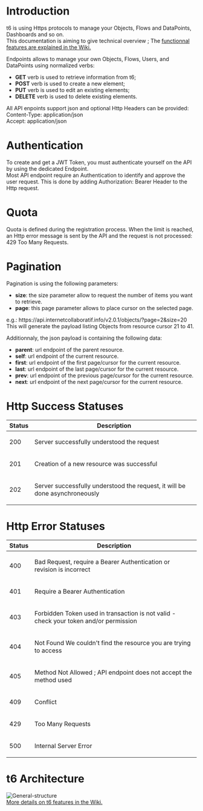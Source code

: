 <div class="article-content">
	<div class="article-text">
		<div>
			<h1 class="color-primary font-weight-bold">Introduction</h1>
			<p>
				t6 is using Https protocols to manage your Objects, Flows and DataPoints, Dashboards and so on.<br />
				This documentation is aiming to give technical overview ; The <a href="https://github.com/mathcoll/t6/wiki">functionnal features are explained in the Wiki.</a>
			</p>
			<p>
				Endpoints allows to manage your own Objects, Flows, Users, and DataPoints using normalized verbs:
			</p>
			<ul>
			<li><strong class="navtype navtype__get">GET</strong> verb is used to retrieve information from t6;</li>
			<li><strong class="navtype navtype__post">POST</strong> verb is used to create a new element;</li>
			<li><strong class="navtype navtype__put">PUT</strong> verb is used to edit an existing elements;</li>
			<li><strong class="navtype navtype__del">DELETE</strong> verb is used to delete existing elements.</li>
			</ul>
			<p>
				All API enpoints support json and optional Http Headers can be provided:<br />
				<span class="label label-primary">Content-Type: application/json</span><br />
				<span class="label label-primary">Accept: application/json</span><br />
			</p>
		</div>
		<div>	
			<h1 class="color-primary font-weight-bold">Authentication</h1>
			<p>
				To create and get a JWT Token, you must authenticate yourself on the API by using the dedicated Endpoint.<br />
				Most API endpoint require an Authentication to identify and approve the user request. This is done by adding 
				<span class="label label-primary">Authorization: Bearer <JWTtoken></span> Header to the Http request.
			</p>
		</div>
		<div>	
			<h1 class="color-primary font-weight-bold">Quota</h1>
			<p>
				Quota is defined during the registration process. When the limit is reached, an Http error message is sent by the API and the request is not processed:
				<span class="label label-primary">429 Too Many Requests</span>.
			</p>
		</div>
		<div>	
			<h1 class="color-primary font-weight-bold">Pagination</h1>
			<p>
				Pagination is using the following parameters:
				<ul>
					<li><b>size</b>: the size parameter allow  to request the number of items you want to retrieve.</li>
					<li><b>page</b>: this page parameter allows to place cursor on the selected page.</li>
				</ul>
				e.g.: <span class="label label-primary">https://api.internetcollaboratif.info/v2.0.1/objects/?page=2&size=20</span><br />
				This will generate the payload listing Objects from resource cursor 21 to 41.
			</p>
			<p>
				Additionnaly, the json payload is containing the following data:
				<ul>
					<li><b>parent</b>: url endpoint of the parent resource.</li>
					<li><b>self</b>: url endpoint of the current resource.</li>
					<li><b>first</b>: url endpoint of the first page/cursor for the current resource.</li>
					<li><b>last</b>: url endpoint of the last page/cursor for the current resource.</li>
					<li><b>prev</b>: url endpoint of the previous page/cursor for the current resource.</li>
					<li><b>next</b>: url endpoint of the next page/cursor for the current resource.</li>
				</ul>
			</p>
		</div>
		<div>
			<h1 class="color-primary font-weight-bold">Http Success Statuses</h1>
			<table>
				<thead>
					<tr>
						<th class="c1">Status</th>
						<th class="c2">Description</th>
					</tr>
				</thead>
				<tbody>
					<tr>
						<td class="code">200</td>
						<td>
							<p>Server successfully understood the request</p>
						</td>
					</tr>
					<tr>
						<td class="code">201</td>
						<td>
							<p>Creation of a new resource was successful</p>
						</td>
					</tr>
					<tr>
						<td class="code">202</td>
						<td>
							<p>Server successfully understood the request, it will be done asynchroneously</p>
						</td>
					</tr>
				</tbody>
			</table>
			<h1 class="color-primary font-weight-bold">Http Error Statuses</h1>
			<table>
				<thead>
					<tr>
						<th class="c1">Status</th>
						<th class="c2">Description</th>
					</tr>
				</thead>
				<tbody>
					<tr>
						<td class="code">400</td>
						<td>
							<p>Bad Request, require a Bearer Authentication or revision is incorrect</p>
						</td>
					</tr>
					<tr>
						<td class="code">401</td>
						<td>
							<p>Require a Bearer Authentication</p>
						</td>
					</tr>
					<tr>
						<td class="code">403</td>
						<td>
							<p>Forbidden Token used in transaction is not valid - check your token and/or
							permission</p>
						</td>
					</tr>
					<tr>
						<td class="code">404</td>
						<td>
							<p>Not Found We couldn't find the resource you are trying to access</p>
						</td>
					</tr>
					<tr>
						<td class="code">405</td>
						<td>
							<p>Method Not Allowed ; API endpoint does not accept the method used</p>
						</td>
					</tr>
					<tr>
						<td class="code">409</td>
						<td>
							<p>Conflict</p>
						</td>
					</tr>
					<tr>
						<td class="code">429</td>
						<td>
							<p>Too Many Requests</p>
						</td>
					</tr>
					<tr>
						<td class="code">500</td>
						<td>
							<p>Internal Server Error</p>
						</td>
					</tr>
				</tbody>
			</table>
		</div>
		<div>	
			<h1 class="color-primary font-weight-bold">t6 Architecture</h1>
			<p>
				<img src="https://raw.githubusercontent.com/mathcoll/t6/master/public/img/m/t6.png" class="img-responsive center-block" alt="General-structure"/>
				<br />
				<a href="https://github.com/mathcoll/t6/wiki">More details on t6 features in the Wiki.</a>
			</p>
		</div>
	</div>
</div>